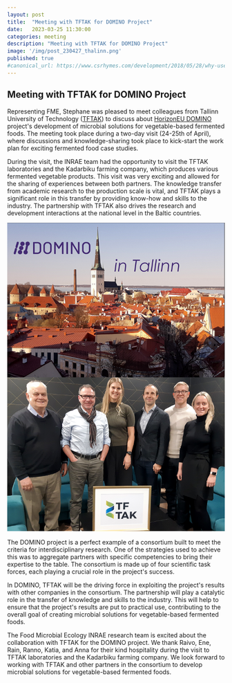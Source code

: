 ```yaml
---
layout: post
title:  "Meeting with TFTAK for DOMINO Project"
date:   2023-03-25 11:30:00
categories: meeting
description: "Meeting with TFTAK for DOMINO Project"
image: '/img/post_230427_thalinn.png'
published: true
#canonical_url: https://www.csrhymes.com/development/2018/05/28/why-use-a-static-site-generator.html
---
```


## Meeting with TFTAK for DOMINO Project

Representing FME, Stephane was pleased to meet colleagues from Tallinn University of Technology ([TFTAK](https://tftak.eu/)) to discuss about [HorizonEU DOMINO](https://fme.micalis.fr/projects/domino/) project's development of microbial solutions for vegetable-based fermented foods. The meeting took place during a two-day visit (24-25th of April), where discussions and knowledge-sharing took place to kick-start the work plan for exciting fermented food case studies.

During the visit, the INRAE team had the opportunity to visit the TFTAK laboratories and the Kadarbiku farming company, which produces various fermented vegetable products. This visit was very exciting and allowed for the sharing of experiences between both partners. The knowledge transfer from academic research to the production scale is vital, and TFTAK plays a significant role in this transfer by providing know-how and skills to the industry. The partnership with TFTAK also drives the research and development interactions at the national level in the Baltic countries.

![](/img/post_230427_thalinn.png)

The DOMINO project is a perfect example of a consortium built to meet the criteria for interdisciplinary research. One of the strategies used to achieve this was to aggregate partners with specific competencies to bring their expertise to the table. The consortium is made up of four scientific task forces, each playing a crucial role in the project's success.

In DOMINO, TFTAK will be the driving force in exploiting the project's results with other companies in the consortium. The partnership will play a catalytic role in the transfer of knowledge and skills to the industry. This will help to ensure that the project's results are put to practical use, contributing to the overall goal of creating microbial solutions for vegetable-based fermented foods.

The Food Microbial Ecology INRAE research team is excited about the collaboration with TFTAK for the DOMINO project. We thank Raivo, Ene, Rain, Ranno, Katia, and Anna for their kind hospitality during the visit to TFTAK laboratories and the Kadarbiku farming company. We look forward to working with TFTAK and other partners in the consortium to develop microbial solutions for vegetable-based fermented foods.

